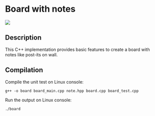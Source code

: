 # Board with notes
![](https://www.post-it.com/wps/wcm/connect/48f92bbc-574b-441c-85c4-29635b3f0797/2-1-56-storyboarding_rG-57_Columns-290-1-storyboarding-tile.jpg?MOD=AJPERES&CACHEID=ROOTWORKSPACE-48f92bbc-574b-441c-85c4-29635b3f0797-ma.AESq)

## Description
This C++ implementation provides basic features to create a board with notes like post-its on wall.

## Compilation
Compile the unit test on Linux console:

`g++ -o board board_main.cpp note.hpp board.cpp board_test.cpp`

Run the output on Linux console:

`./board`
